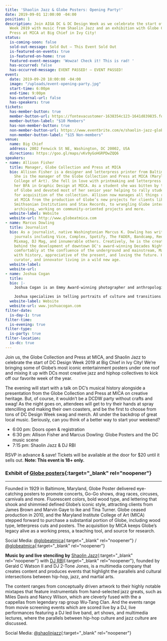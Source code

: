 ```yaml
---
title: 'Shaolin Jazz & Globe Posters: Opening Party!'
date: 2019-09-01 12:00:00 -04:00
position: 1
description: Join AIGA DC & DC Design Week as we celebrate the start of DC Design
  Week 2019 with music from Shaolin Jazz and an exhibition with Globe Collection and
  Press at MICA at Big Chief in Ivy City!
status:
  is-coming-soon: false
  sold-out-message: Sold Out — This Event Sold Out
  is-featured-on-events: true
  is-featured-on-home: true
  featured-event-message: 'Wowza! Check it! This is rad! '
  has-occurred: false
  has-occurred-message: EVENT PASSED! — EVENT PASSED!
event:
  date: 2019-09-20 18:00:00 -04:00
  image: "/uploads/event-opening-party.jpg"
  start-time: 6:00pm
  end-time: 9:00pm
  has-external-url: false
  has-speakers: true
tickets:
  has-member-button: true
  member-button-url: https://fontevacustomer-1638354c123-1641d839835.force.com/services/oauth2/authorize?client_id=3MVG9nthuDc9owbcOq7_07W.HriOQQPWTbMkrpOla.ajDQlTHf4_uby_mhwylcX.mJBU2O2SppTiZMS0J_HJd&response_type=code&redirect_uri=https://ikit.aiga.org/ikit_national_util/ikit-national-util-sso-redirect/&state=https%3A%2F%2Fdc.aiga.org%2Fevent%2Fshaolin-jazz-globe-posters-exhibition-opening-party%2F%3Fredirect_source%3Deventbrite_register
  member-button-label: "$10 Members"
  has-non-member-button: true
  non-member-button-url: https://www.eventbrite.com/e/shaolin-jazz-globe-posters-exhibition-opening-party-tickets-71291738509
  non-member-button-label: "$15 Non-members"
venue:
  name: Big Chief
  address: 2002 Fenwick St NE, Washington, DC 20002, USA
  directions: https://goo.gl/maps/vKv9yGoHGRPDwZQQ6
speakers:
- name: Allison Fisher
  title: Manager, Globe Collection and Press at MICA
  bio: Allison Fisher is a designer and letterpress printer from Baltimore, Maryland.
    She is the manager of the Globe Collection and Press at MICA (Maryland Institute
    College of Art). She fell in love with printmaking and letterpress while earning
    her BFA in Graphic Design at MICA. As a student she was bitten by the DayGlo love
    of Globe and devoted most of her senior year helping to rally student support
    for acquisition of the collection. Allison now manages all things related to Globe
    at MICA from the production of Globe’s new projects for clients like Hello Kitty,
    Smithsonian Institutions and Stax Records, to wrangling Globe interns, overseeing
    archiving, working on community-oriented projects and more.
  website-label: Website
  website-url: http://www.globeatmica.com
- name: Marcus Dowling
  title: Journalist
  bio: As a journalist, native Washingtonian Marcus K. Dowling has written for print
    journals including Vice, Complex, Spotify, The FADER, Bandcamp, Red Bull Magazine,
    Mixmag, DJ Mag, and innumerable others. Creatively, he is the creative curator
    behind the development of downtown DC's award-winning Decades Nightclub. Sitting
    comfortably at the confluence of the underground and mainstream, Marcus is obsessed
    with history, appreciative of the present, and loving the future. He is a creator,
    curator, and innovator living in a wild new age.
  website-label: 
  website-url: 
- name: Joshua Cogan
  title: 
  bio: |-
    Joshua Cogan is an Emmy Award-winning photographer and anthropologist whose work has taken him to 60 countries and 5 continents to produce his unique brand of ethnographic storytelling. Using his passion for culture, ecology, and imagery, Cogan has consistently produced work across print, motion and web platforms. Recognition for those projects has come from standard bearers of journalism such as National Academy of Television and Sciences as well SXSW and Webby Awards for his partnerships creating new approaches of storytelling and cultural exchange.

    Joshua specializes in telling portraits of culture and transitions. Whether it be 10th generation Totem carvers from Alaska or hip-hop pioneers in his hometown of DC. He looks to bring people closer through the process of weaving stories. He is a regular contributor to the Smithsonian Institution, Tribeca Film Festival, ESPN, and HBO and works with brands like New Balance, Puma and Apple.This Fall,  Josh will be releasing his first project with National Geographic and his work will be exhibited at the National Portrait Gallery.
  website-label: Website
  website-url: www.joshuacogan.com
filter-date:
  is-day-1: true
filter-time:
  is-evening: true
filter-type:
  is-party: true
filter-location:
  is-dc: true
---
```


Join us, the Globe Collection and Press at MICA, and Shaolin Jazz to celebrate the start of DC Design Week 2019 at Big Chief in Ivy City! We’re bringing some of Globe’s most iconic entertainment posters under one roof and mixing it up with DCs most creative jazz and hiphop collectives to kick off our favorite week of the year.

The evening will start with a talk on DC’s musical history alongside a presentation from the Globe Collection and Press at MICA on creative heritage. But, of course, it wouldn’t be a DCDW party without crafts and swag! As the night goes on, attendees will get to try their hands at spray stencilling and making their own coasters, and be the first to choose from tons of DC Design Week swag and merch. All under the backdrop of great local music. Seriously, can you think of a better way to start your weekend?

-   6:00 pm: Doors open & registration
-   6:30 pm: Allison Fisher and Marcus Dowling: Globe Posters and the DC music scene
-   7:15 pm: Shaolin Jazz & DJ RBI

RSVP in advance & save! Tickets will be available at the door for \$20 until it sells out. **Note: This event is 18+ only.**

### Exhibit of [Globe posters](http://www.globeatmica.com){:target="\_blank" rel="noopener"}

---

Founded in 1929 in Baltimore, Maryland, Globe Poster delivered eye-catching posters to promote concerts, Go-Go shows, drag races, circuses, carnivals and more. Fluorescent colors, bold wood type, and lettering that shook and shimmied defined Globe’s iconic style, attracting clients from James Brown and Marvin Gaye to Ike and Tina Turner. Globe ceased production in 2010, and the Maryland Institute College of Art (MICA) stepped forward to purchase a substantial portion of Globe, including wood type, letterpress cuts and posters. The acquisition by MICA keeps Globe’s legacy alive as a working press, a teaching tool, and source for research.

Social Media: <i class="fab fa-instagram"></i> [@globeatmica](https://www.instagram.com/globeatmica/){:target="\_blank" rel="noopener"} / <i class="fab fa-twitter"></i> [@globeatmica](https://twitter.com/globeatmica){:target="\_blank" rel="noopener"}

**Music by and live stenciling by** [Shaolin Jazz](http://www.shaolinjazz.com){:target="\_blank" rel="noopener"} with [DJ RBI](https://www.facebook.com/RonBrown.aka.DJ.RBI){:target="\_blank" rel="noopener"}, founded by Gerald C Watson II and DJ 2-Tone Jones, is a multimedia company that creates content and produces events that highlight the parallels and cultural intersections between hip-hop, jazz, and martial arts.

The content ranges from conceptually driven artwork to their highly notable mixtapes that feature instrumentals from hand-selected jazz greats, such as Miles Davis and Nancy Wilson, which are cleverly fused with the a cappellas from legendary rap group Wu-Tang Clan. And the events range from movie screening events which are scored live by a DJ, live performances featuring a DJ led live band, art shows, and multimedia lectures, where the parallels between hip-hop culture and jazz culture are discussed.

Social Media: <i class="fab fa-instagram"></i> [@shaolinjazz](https://www.instagram.com/shaolinjazz/){:target="\_blank" rel="noopener"}
